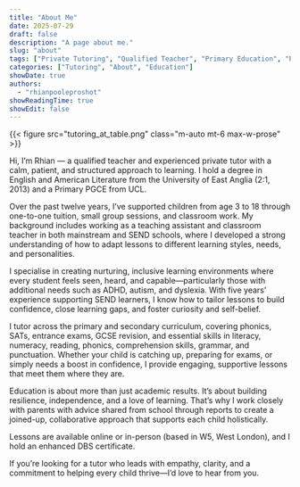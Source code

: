 ```yaml
---
title: "About Me"
date: 2025-07-29
draft: false
description: "A page about me."
slug: "about"
tags: ["Private Tutoring", "Qualified Teacher", "Primary Education", "PGCE", "SEND Support", "Maths Tutoring", "English Tutoring", "Personalized Learning", "Educational Philosophy", "Tutoring Experience", "West London Tutor"]
categories: ["Tutoring", "About", "Education"]
showDate: true
authors:
  - "rhianpooleproshot"
showReadingTime: true
showEdit: false
---
```




{{< figure src="tutoring_at_table.png" class="m-auto mt-6 max-w-prose" >}}

Hi, I’m Rhian — a qualified teacher and experienced private tutor with a calm, patient, and structured approach to learning. I hold a degree in English and American Literature from the University of East Anglia (2:1, 2013) and a Primary PGCE from UCL.

Over the past twelve years, I’ve supported children from age 3 to 18 through one-to-one tuition, small group sessions, and classroom work. My background includes working as a teaching assistant and classroom teacher in both mainstream and SEND schools, where I developed a strong understanding of how to adapt lessons to different learning styles, needs, and personalities.

I specialise in creating nurturing, inclusive learning environments where every student feels seen, heard, and capable—particularly those with additional needs such as ADHD, autism, and dyslexia. With five years’ experience supporting SEND learners, I know how to tailor lessons to build confidence, close learning gaps, and foster curiosity and self-belief.

I tutor across the primary and secondary curriculum, covering phonics, SATs, entrance exams, GCSE revision, and essential skills in literacy, numeracy, reading, phonics, comprehension skills, grammar, and punctuation. Whether your child is catching up, preparing for exams, or simply needs a boost in confidence, I provide engaging, supportive lessons that meet them where they are.

Education is about more than just academic results. It’s about building resilience, independence, and a love of learning. That’s why I work closely with parents with advice shared from school through reports to create a joined-up, collaborative approach that supports each child holistically.

Lessons are available online or in-person (based in W5, West London), and I hold an enhanced DBS certificate.

If you’re looking for a tutor who leads with empathy, clarity, and a commitment to helping every child thrive—I’d love to hear from you.